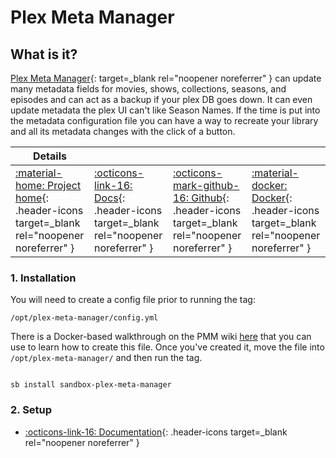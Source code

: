 # Plex Meta Manager

## What is it?

[Plex Meta Manager](https://github.com/meisnate12/Plex-Meta-Manager){: target=_blank rel="noopener noreferrer" } can update many metadata fields for movies, shows, collections, seasons, and episodes and can act as a backup if your plex DB goes down. It can even update metadata the plex UI can't like Season Names. If the time is put into the metadata configuration file you can have a way to recreate your library and all its metadata changes with the click of a button.

| Details     |             |             |             |
|-------------|-------------|-------------|-------------|
| [:material-home: Project home](https://github.com/meisnate12/Plex-Meta-Manager){: .header-icons target=_blank rel="noopener noreferrer" } | [:octicons-link-16: Docs](https://github.com/meisnate12/Plex-Meta-Manager/wiki){: .header-icons target=_blank rel="noopener noreferrer" } | [:octicons-mark-github-16: Github](https://github.com/meisnate12/Plex-Meta-Manager){: .header-icons target=_blank rel="noopener noreferrer" } | [:material-docker: Docker](https://hub.docker.com/r/meisnate12/plex-meta-manager){: .header-icons target=_blank rel="noopener noreferrer" }|

### 1. Installation

You will need to create a config file prior to running the tag:

`/opt/plex-meta-manager/config.yml`

There is a Docker-based walkthrough on the PMM wiki [here](https://github.com/meisnate12/Plex-Meta-Manager/wiki/Walkthrough-Docker) that you can use to learn how to create this file.  Once you've created it, move the file into `/opt/plex-meta-manager/` and then run the tag.

``` shell

sb install sandbox-plex-meta-manager

```

### 2. Setup

- [:octicons-link-16: Documentation](https://github.com/meisnate12/Plex-Meta-Manager/wiki){: .header-icons target=_blank rel="noopener noreferrer" }
